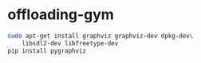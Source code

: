 # offloading-gym

```bash
sudo apt-get install graphviz graphviz-dev dpkg-dev\
    libsdl2-dev libfreetype-dev
pip install pygraphviz
```